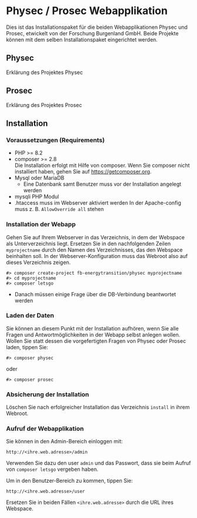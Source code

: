 # Physec / Prosec Webapplikation

Dies ist das Installationspaket für die beiden Webapplikationen Physec und Prosec, etwickelt von der Forschung Burgenland
GmbH. Beide Projekte können mit dem selben Installationspaket eingerichtet werden.

## Physec

Erklärung des Projektes Physec


## Prosec

Erklärung des Projektes Prosec

## Installation

### Voraussetzungen (Requirements)

- PHP >= 8.2
- composer >= 2.8  
  Die Installation erfolgt mit Hilfe von composer. Wenn Sie composer nicht installiert haben, gehen Sie auf https://getcomposer.org.
- Mysql oder MariaDB
  - Eine Datenbank samt Benutzer muss vor der Installation angelegt werden
- mysqli PHP Modul
- .htaccess muss im Webserver aktiviert werden
  In der Apache-config muss z. B. `AllowOverride all` stehen

### Installation der Webapp

Gehen Sie auf Ihrem Webserver in das Verzeichnis, in dem der Webspace als Unterverzeichnis liegt. Ersetzen Sie in
den nachfolgenden Zeilen `myprojectname` durch den Namen des Verzeichnisses, das den Webspace beinhalten soll. In
der Webserver-Konfiguration muss das Webroot also auf dieses Verzeichnis zeigen.

```
#> composer create-project fb-energytransition/physec myprojectname
#> cd myprojectname
#> composer letsgo
```
- Danach müssen einige Frage über die DB-Verbindung beantwortet werden

### Laden der Daten

Sie können an diesem Punkt mit der Installation aufhören, wenn Sie alle Fragen und Antwortmöglichkeiten in der Webapp
selbst anlegen wollen. Wollen Sie statt dessen die vorgefertigten Fragen von Physec oder Prosec laden, tippen Sie:

```
#> composer physec
```
oder
```
#> composer prosec
```

### Absicherung der Installation

Löschen Sie nach erfolgreicher Installation das Verzeichnis `install` in ihrem Webroot.

### Aufruf der Webapplikation

Sie können in den Admin-Bereich einloggen mit:

```
http://<ihre.web.adresse>/admin
```
Verwenden Sie dazu den user `admin` und das Passwort, dass sie beim Aufruf von `composer letsgo` vergeben haben.

Um in den Benutzer-Bereich zu kommen, tippen Sie:

```
http://<ihre.web.adresse>/user
```
Ersetzen Sie in beiden Fällen `<ihre.web.adresse>` durch die URL ihres Webspace.
